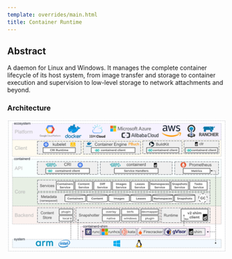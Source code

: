 ```yaml
---
template: overrides/main.html
title: Container Runtime
---
```


## Abstract

A daemon for Linux and Windows. It manages the complete container lifecycle of its host system, from image transfer and storage to container execution and supervision to low-level storage to network attachments and beyond.

### Architecture

<!-- Picture unClickable Markdown
![Alternative Text](/path/of/image.jpg)
e.g:
![Architecture]
[Architecture]:Containerd-Architecture/Architecture.png -->

<!-- Picture Clickable Markdown
[![Alternative Text](/path/of/image.jpg)](/path/to/image.jpg) -->
[![Architecture](../assets/images/Architecture.png)](../assets/images/Architecture.png "Architecture")
